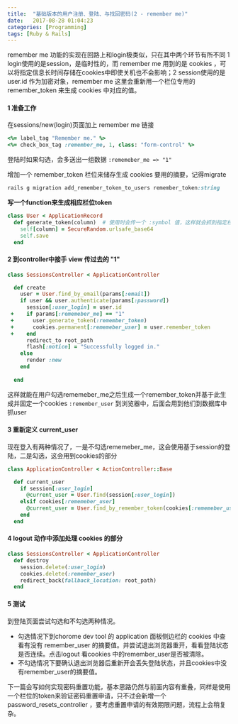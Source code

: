 ```yaml
---
title:  "基础版本的用户注册、登陆、与找回密码(2 - remember me)"
date:   2017-08-28 01:04:23
categories: [Programming]
tags: [Ruby & Rails]
---
```


remember me 功能的实现在回路上和login极类似，只在其中两个环节有所不同 1 login使用的是session，是临时性的，而 remember me 用到的是 cookies ，可以将指定信息长时间存储在cookies中即使关机也不会影响；2 session使用的是 user.id 作为加密对象，remember me 这里会重新用一个栏位专用的 remember_token 来生成 cookies 中对应的值。

#### 1 准备工作

在sessions/new(login)页面加上 remember me 链接

```ruby
<%= label_tag "Remember me." %>
<%= check_box_tag :remember_me, 1, class: "form-control" %>
```

登陆时如果勾选，会多送出一组数据 `:rememeber_me => "1"`

增加一个 remember_token 栏位来储存生成 cookies 要用的摘要，记得migrate
```ruby
rails g migration add_remember_token_to_users remember_token:string
```

**写一个function来生成相应栏位token**
```ruby
class User < ApplicationRecord
  def generate_token(column)  # 使用时会传一个 :symbol 值，这样就会抓到指定栏位
    self[column] = SecureRandom.urlsafe_base64
    self.save
  end
```

#### 2 到controller中接手 view 传过去的 "1"

```ruby
class SessionsController < ApplicationController

  def create
    user = User.find_by_email(params[:email])
    if user && user.authenticate(params[:password])
      session[:user_login] = user.id
 +    if params[:rememeber_me] == "1"
 +      user.generate_token(:remember_token)
 +      cookies.permanent[:rememeber_user] = user.remember_token
 +    end
      redirect_to root_path
      flash[:notice] = "Successfully logged in."
    else
      render :new
    end
    
  end
```

这样就能在用户勾选rememeber_me之后生成一个remember_token并基于此生成并固定一个cookies `:remember_user` 到浏览器中，后面会用到他们到数据库中抓user

#### 3 重新定义 current_user

现在登入有两种情况了，一是不勾选rememeber_me，这会使用基于session的登陆，二是勾选，这会用到cookies的部分

```ruby
class ApplicationController < ActionController::Base

  def current_user
    if session[:user_login]
      @current_user = User.find(session[:user_login])
    elsif cookies[:rememeber_user]
      @current_user = User.find_by_remember_token(cookies[:rememeber_user])
    end
  end

```


#### 4 logout 动作中添加处理 cookies 的部分

```ruby
class SessionsController < ApplicationController
  def destroy
    session.delete(:user_login)
    cookies.delete(:remember_user)
    redirect_back(fallback_location: root_path)
  end
````

#### 5 测试

到登陆页面尝试勾选和不勾选两种情况。

- 勾选情况下到chorome dev tool 的 application 面板侧边栏的 cookies 中查看有没有 remember_user 的摘要值。并尝试退出浏览器重开，看看登陆状态是否连续。点击logout 看cookies 中的remember_user是否被清除。
- 不勾选情况下要确认退出浏览器后重新开会丢失登陆状态，并且cookies中没有remember_user的摘要值。

下一篇会写如何实现密码重置功能，基本思路仍然与前面内容有重叠，同样是使用一个栏位的token来验证密码重置申请，只不过会新增一个 password_resets_controller ，要考虑重置申请的有效期限问题，流程上会稍复杂。
